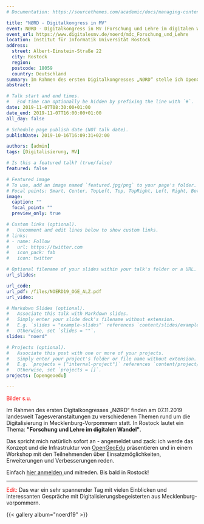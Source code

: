 ```yaml
---
# Documentation: https://sourcethemes.com/academic/docs/managing-content/

title: "NØRD - Digitalkongress in MV"
event: NØRD - Digitalkongress in MV (Forschung und Lehre im digitalen Wandel)
event_url: https://www.digitalesmv.de/noerd/mdc_Forschung_und_Lehre
location: Institut für Informatik Universität Rostock
address:
  street: Albert-Einstein-Straße 22
  city: Rostock
  region:
  postcode: 18059 
  country: Deutschland
summary: Im Rahmen des ersten Digitalkongresses „NØRD“ stelle ich OpenGeoEdu vor.
abstract:

# Talk start and end times.
#   End time can optionally be hidden by prefixing the line with `#`.
date: 2019-11-07T08:30:00+01:00
date_end: 2019-11-07T16:00:00+01:00
all_day: false

# Schedule page publish date (NOT talk date).
publishDate: 2019-10-16T16:09:31+02:00

authors: [admin]
tags: [Digitalisierung, MV]

# Is this a featured talk? (true/false)
featured: false

# Featured image
# To use, add an image named `featured.jpg/png` to your page's folder. 
# Focal points: Smart, Center, TopLeft, Top, TopRight, Left, Right, BottomLeft, Bottom, BottomRight.
image:
  caption: ""
  focal_point: ""
  preview_only: true

# Custom links (optional).
#   Uncomment and edit lines below to show custom links.
# links:
# - name: Follow
#   url: https://twitter.com
#   icon_pack: fab
#   icon: twitter

# Optional filename of your slides within your talk's folder or a URL.
url_slides: 

url_code:
url_pdf: /files/NOERD19_OGE_ALZ.pdf
url_video:

# Markdown Slides (optional).
#   Associate this talk with Markdown slides.
#   Simply enter your slide deck's filename without extension.
#   E.g. `slides = "example-slides"` references `content/slides/example-slides.md`.
#   Otherwise, set `slides = ""`.
slides: "noerd"

# Projects (optional).
#   Associate this post with one or more of your projects.
#   Simply enter your project's folder or file name without extension.
#   E.g. `projects = ["internal-project"]` references `content/project/deep-learning/index.md`.
#   Otherwise, set `projects = []`.
projects: [opengeoedu]

---
```


<span style="color:red">Bilder s.u.</span>

Im Rahmen des ersten Digitalkongresses „NØRD“ finden am 07.11.2019 landesweit Tagesveranstaltungen zu verschiedenen Themen rund um die Digitalisierung in Mecklenburg-Vorpommern statt. In Rostock lautet ein Thema: **"Forschung und Lehre im digitalen Wandel"**.

Das spricht mich natürlich sofort an - angemeldet und zack: ich werde das Konzept und die Infrastruktur von [OpenGeoEdu](www.opengeoedu.de) präsentieren und in einem Workshop mit den Teilnehmenden über Einsatzmöglichkeiten, Erweiterungen und Verbesserungen reden.

Einfach [hier anmelden ](https://www.digitalesmv.de/noerd/anmeldung)und mitreden. Bis bald in Rostock!
<hr>
<span style="color:red">Edit:</span> Das war ein sehr spannender Tag mit vielen Einblicken und interessanten Gespräche mit Digitalisierungsbegeisterten aus Mecklenburg-vorpommern.

{{< gallery album="noerd19" >}}